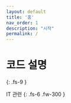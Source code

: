 ```yaml
---
layout: default
title: '홈'
nav_order: 1
description: "시작"
permalink: /
---
```


# 코드 설명
{: .fs-9 }

IT 관련
{: .fs-6 .fw-300 }
